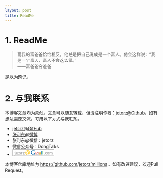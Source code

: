 ```yaml
---
layout: post
title: ReadMe
---
```


# 1. ReadMe

> 而我的富爸爸恰恰相反，他总是把自己说成是一个富人。他会这样说：“我是一个富人，富人不会这么做。”  
> ——富爸爸穷爸爸

是以为题记。

# 2. 与我联系

本博客文章均为原创。文章可以随意转载，但请注明作者：[jetorz@Github](https://github.com/jetorz)。如有想法需要交流，可用以下方式与我联系。

- [jetorz@GitHub](https://github.com/jetorz)
- [张利东@微博](https://weibo.com/zhanglidong)
- 张利东@微信：jetorz
- 微信公众号：DongTalks
- ![](assets/gmail.com.png)

本博客仓库地址为 https://github.com/jetorz/millions 。如有改进建议，欢迎Pull Request。